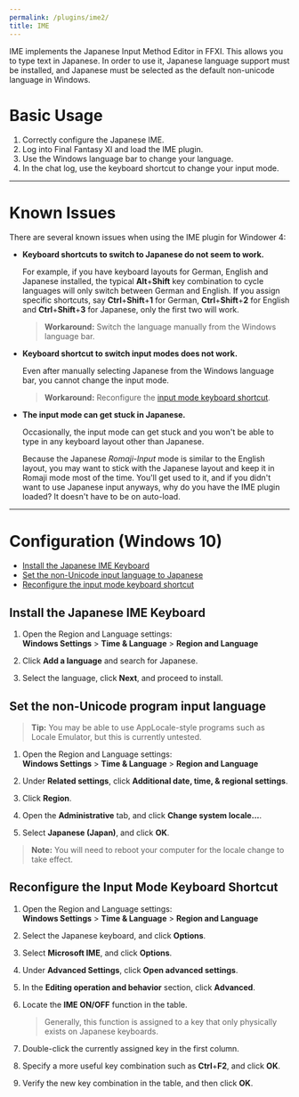 ```yaml
---
permalink: /plugins/ime2/
title: IME
---
```


IME implements the Japanese Input Method Editor in FFXI. This allows you to type text in Japanese. In order to use it, Japanese language support must be installed, and Japanese must be selected as the default non-unicode language in Windows.

# Basic Usage

1. Correctly configure the Japanese IME.
1. Log into Final Fantasy XI and load the IME plugin.
1. Use the Windows language bar to change your language.
1. In the chat log, use the keyboard shortcut to change your input mode.

---

# Known Issues

There are several known issues when using the IME plugin for Windower 4:

* **Keyboard shortcuts to switch to Japanese do not seem to work.**

    For example, if you have keyboard layouts for German, English and Japanese installed, the typical **Alt**+**Shift** key combination to cycle languages will only switch between German and English. If you assign specific shortcuts, say **Ctrl**+**Shift**+**1** for German, **Ctrl**+**Shift**+**2** for English and **Ctrl**+**Shift**+**3** for Japanese, only the first two will work.

    > **Workaround:** Switch the language manually from the Windows language bar.

* **Keyboard shortcut to switch input modes does not work.**

    Even after manually selecting Japanese from the Windows language bar, you cannot change the input mode.

    > **Workaround:** Reconfigure the [input mode keyboard shortcut](#reconfigure-the-input-mode-keyboard-shortcut).

* **The input mode can get stuck in Japanese.**

    Occasionally, the input mode can get stuck and you won't be able to type in any keyboard layout other than Japanese.

    Because the Japanese *Romaji-Input* mode is similar to the English layout, you may want to stick with the Japanese layout and keep it in Romaji mode most of the time. You'll get used to it, and if you didn't want to use Japanese input anyways, why do you have the IME plugin loaded? It doesn't have to be on auto-load.

---

# Configuration (Windows 10)

* [Install the Japanese IME Keyboard](#install-the-japanese-ime-keyboard)
* [Set the non-Unicode input language to Japanese](#set-the-non-unicode-program-input-language)
* [Reconfigure the input mode keyboard shortcut](#reconfigure-the-input-mode-keyboard-shortcut)

## Install the Japanese IME Keyboard

1. Open the Region and Language settings: <br> **Windows Settings** > **Time & Language** > **Region and Language**

1. Click **Add a language** and search for Japanese.

1. Select the language, click **Next**, and proceed to install.

## Set the non-Unicode program input language

> **Tip:** You may be able to use AppLocale-style programs such as Locale Emulator, but this is currently untested.

1. Open the Region and Language settings: <br> **Windows Settings** > **Time & Language** > **Region and Language**

1. Under **Related settings**, click **Additional date, time, & regional settings**.

1. Click **Region**.

1. Open the **Administrative** tab, and click **Change system locale...**.

1. Select **Japanese (Japan)**, and click **OK**. 

> **Note:** You will need to reboot your computer for the locale change to take effect.

## Reconfigure the Input Mode Keyboard Shortcut

1. Open the Region and Language settings: <br> **Windows Settings** > **Time & Language** > **Region and Language**

1. Select the Japanese keyboard, and click **Options**.

1. Select **Microsoft IME**, and click **Options**.

1. Under **Advanced Settings**, click **Open advanced settings**.

1. In the **Editing operation and behavior** section, click **Advanced**.

1. Locate the **IME ON/OFF** function in the table.

    > Generally, this function is assigned to a key that only physically exists on Japanese keyboards.

1. Double-click the currently assigned key in the first column.

1. Specify a more useful key combination such as **Ctrl**+**F2**, and click **OK**.

1. Verify the new key combination in the table, and then click **OK**.